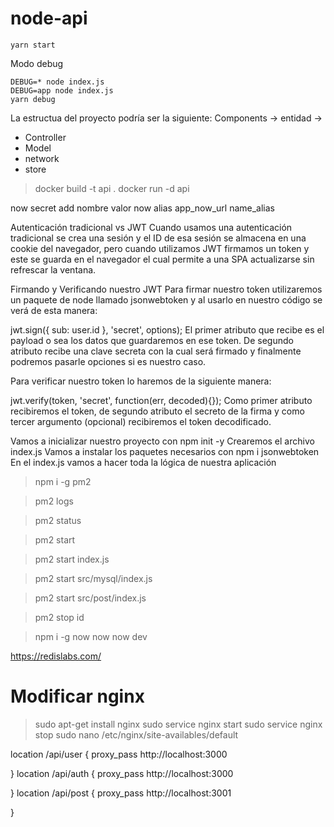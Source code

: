 # node-api

```
yarn start
```

Modo debug

```
DEBUG=* node index.js
DEBUG=app node index.js
yarn debug
```


La estructua del proyecto podría ser la siguiente:
Components -> entidad ->
* Controller
* Model
* network
* store


> docker build -t api .
> docker run -d api

now secret add nombre valor
now alias app_now_url name_alias


Autenticación tradicional vs JWT
Cuando usamos una autenticación tradicional se crea una sesión y el ID de esa sesión se almacena en una cookie del navegador, pero cuando utilizamos JWT firmamos un token y este se guarda en el navegador el cual permite a una SPA actualizarse sin refrescar la ventana.

Firmando y Verificando nuestro JWT
Para firmar nuestro token utilizaremos un paquete de node llamado jsonwebtoken y al usarlo en nuestro código se verá de esta manera:

jwt.sign({ sub: user.id }, 'secret', options);
El primer atributo que recibe es el payload o sea los datos que guardaremos en ese token. De segundo atributo recibe una clave secreta con la cual será firmado y finalmente podremos pasarle opciones si es nuestro caso.

Para verificar nuestro token lo haremos de la siguiente manera:

jwt.verify(token, 'secret', function(err, decoded){});
Como primer atributo recibiremos el token, de segundo atributo el secreto de la firma y como tercer argumento (opcional) recibiremos el token decodificado.

Vamos a inicializar nuestro proyecto con npm init -y
Crearemos el archivo index.js
Vamos a instalar los paquetes necesarios con npm i jsonwebtoken
En el index.js vamos a hacer toda la lógica de nuestra aplicación


> npm i -g pm2

> pm2 logs

> pm2 status

> pm2 start

> pm2 start index.js

> pm2 start src/mysql/index.js

> pm2 start src/post/index.js

> pm2 stop id


> npm i -g now
> now
> now dev

https://redislabs.com/

# Modificar nginx

> sudo apt-get install nginx
> sudo service nginx start
> sudo service nginx stop
> sudo nano /etc/nginx/site-availables/default

location /api/user {
    proxy_pass http://localhost:3000

}
location /api/auth {
    proxy_pass http://localhost:3000
    
}
location /api/post {
    proxy_pass http://localhost:3001
    
}